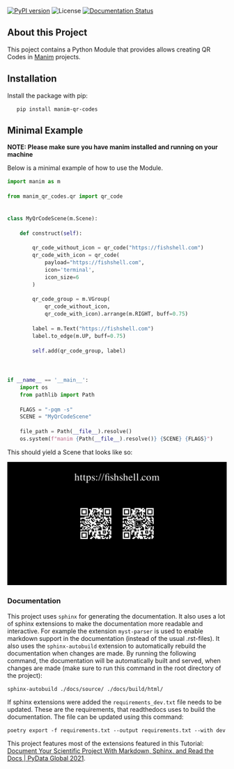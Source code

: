 [![PyPI version](https://img.shields.io/pypi/v/manim-qr-codes)](https://pypi.org/project/manim-qr-codes/)
![License](https://img.shields.io/pypi/l/manim-qr-codes)
[![Documentation Status](https://readthedocs.org/projects/manim-qr-codes/badge/?version=latest)](https://manim-qr-codes.readthedocs.io/en/latest/?badge=latest)


## About this Project

This poject contains a Python Module that provides allows creating QR Codes in [Manim](https://www.manim.community) projects.

## Installation

Install the package with pip:
```
   pip install manim-qr-codes
```


## Minimal Example

**NOTE: Please make sure you have manim installed and running on your machine**

Below is a minimal example of how to use the Module.

```python
import manim as m

from manim_qr_codes.qr import qr_code


class MyQrCodeScene(m.Scene):

    def construct(self):

        qr_code_without_icon = qr_code("https://fishshell.com")
        qr_code_with_icon = qr_code(
            payload="https://fishshell.com",
            icon='terminal',
            icon_size=6
        )

        qr_code_group = m.VGroup(
            qr_code_without_icon,
            qr_code_with_icon).arrange(m.RIGHT, buff=0.75)

        label = m.Text("https://fishshell.com")
        label.to_edge(m.UP, buff=0.75)

        self.add(qr_code_group, label)



if __name__ == '__main__':
    import os
    from pathlib import Path

    FLAGS = "-pqm -s"
    SCENE = "MyQrCodeScene"

    file_path = Path(__file__).resolve()
    os.system(f"manim {Path(__file__).resolve()} {SCENE} {FLAGS}")
```

This should yield a Scene that looks like so:

![Example Output Screenshot](https://raw.githubusercontent.com/Alexander-Nasuta/manim-qr-codes/master/resources/MyQrCodeScene_ManimCE_v0.19.0.png)


### Documentation

This project uses `sphinx` for generating the documentation.
It also uses a lot of sphinx extensions to make the documentation more readable and interactive.
For example the extension `myst-parser` is used to enable markdown support in the documentation (instead of the usual .rst-files).
It also uses the `sphinx-autobuild` extension to automatically rebuild the documentation when changes are made.
By running the following command, the documentation will be automatically built and served, when changes are made (make sure to run this command in the root directory of the project):

```shell
sphinx-autobuild ./docs/source/ ./docs/build/html/
```

If sphinx extensions were added the `requirements_dev.txt` file needs to be updated.
These are the requirements, that readthedocs uses to build the documentation.
The file can be updated using this command:

```shell
poetry export -f requirements.txt --output requirements.txt --with dev
```

This project features most of the extensions featured in this Tutorial: [Document Your Scientific Project With Markdown, Sphinx, and Read the Docs | PyData Global 2021](https://www.youtube.com/watch?v=qRSb299awB0).

